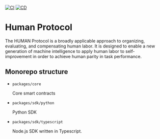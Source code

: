 [![CI](https://github.com/humanprotocol/human-protocol/actions/workflows/ci.yaml/badge.svg)](https://github.com/humanprotocol/human-protocol/actions/workflows/ci.yaml) [![CD](https://github.com/humanprotocol/human-protocol/actions/workflows/cd.yaml/badge.svg)](https://github.com/humanprotocol/human-protocol/actions/workflows/cd.yaml)

# Human Protocol

The HUMAN Protocol is a broadly applicable
approach to organizing, evaluating, and compensating human labor. It is designed to enable a new
generation of machine intelligence to apply human
labor to self-improvement in order to achieve human
parity in task performance.

## Monorepo structure
- `packages/core`

    Core smart contracts
- `packages/sdk/python`

    Python SDK

- `packages/sdk/typescript`

    Node.js SDK written in Typescript.
